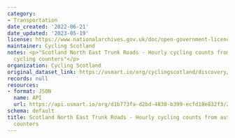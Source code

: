 ```yaml
---
category:
- Transportation
date_created: '2022-06-21'
date_updated: '2023-05-19'
license: https://www.nationalarchives.gov.uk/doc/open-government-licence/version/3/
maintainer: Cycling Scotland
notes: <p>"Scotland North East Trunk Roads - Hourly cycling counts from automatic
  cycling counters"</p>
organization: Cycling Scotland
original_dataset_link: https://usmart.io/org/cyclingscotland/discovery/discovery-view-detail/56f8d127-9b79-4e91-bec6-238f62d4071a
records: null
resources:
- format: JSON
  name: API
  url: https://api.usmart.io/org/d1b773fa-d2bd-4830-b399-ecfd18e832f3/242476ea-ca1c-4dc2-b8e8-30b7b9349a6b/1/urql
schema: default
title: Scotland North East Trunk Roads - Hourly cycling counts from automatic cycling
  counters
---
```

